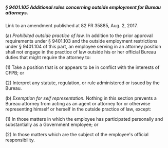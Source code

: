 ##### § 9401.105 Additional rules concerning outside employment for Bureau attorneys. #####

Link to an amendment published at 82 FR 35885, Aug. 2, 2017.

(a) *Prohibited outside practice of law.* In addition to the prior approval requirements under § 9401.103 and the outside employment restrictions under § 9401.104 of this part, an employee serving in an attorney position shall not engage in the practice of law outside his or her official Bureau duties that might require the attorney to:

(1) Take a position that is or appears to be in conflict with the interests of CFPB; or

(2) Interpret any statute, regulation, or rule administered or issued by the Bureau.

(b) *Exemption for self representation.* Nothing in this section prevents a Bureau attorney from acting as an agent or attorney for or otherwise representing himself or herself in the outside practice of law, except:

(1) In those matters in which the employee has participated personally and substantially as a Government employee; or

(2) In those matters which are the subject of the employee's official responsibility.